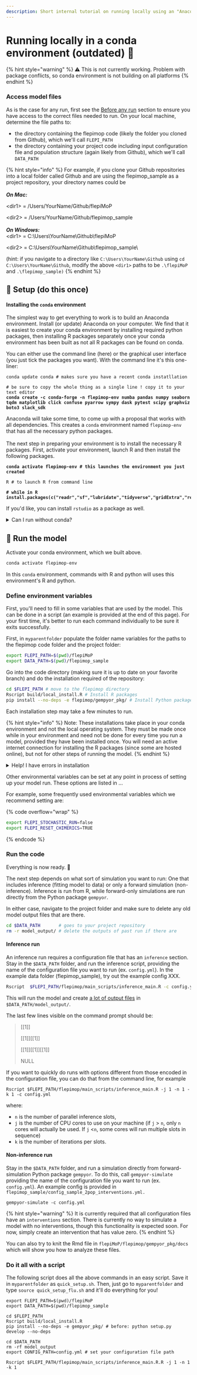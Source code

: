 ```yaml
---
description: Short internal tutorial on running locally using an "Anaconda" environment.
---
```


# Running locally in a conda environment (outdated) 🐍



{% hint style="warning" %}
:warning: This is not currently working. Problem with package conflicts, so conda environment is not building on all platforms
{% endhint %}

### Access model files

As is the case for any run, first see the [Before any run](before-any-run.md) section to ensure you have access to the correct files needed to run. On your local machine, determine the file paths to:

* the directory containing the flepimop code (likely the folder you cloned from Github), which we'll call `FLEPI_PATH`
* the directory containing your project code including input configuration file and population structure (again likely from Github), which we'll call `DATA_PATH`

{% hint style="info" %}
For example, if you clone your Github repositories into a local folder called Github and are using the flepimop\_sample as a project repository, your directory names could be\
\
_**On Mac:**_&#x20;

\<dir1> = /Users/YourName/Github/flepiMoP

\<dir2> = /Users/YourName/Github/flepimop\_sample\
\
_**On Windows:**_ \
\<dir1> = C:\Users\YourName\Github\flepiMoP

\<dir2> = C:\Users\YourName\Github\flepimop\_sample\


(hint: if you navigate to a directory like `C:\Users\YourName\Github` using `cd C:\Users\YourName\Github`, modify the above `<dir1>` paths to be `.\flepiMoP` and `.\flepimop_sample)`
{% endhint %}

## 🧱 Setup (do this once)

#### Installing the `conda` environment

The simplest way to get everything to work is to build an Anaconda environment. Install (or update) Anaconda on your computer. We find that it is easiest to create your conda environment by installing required python packages, then installing R packages separately once your conda environment has been built as not all R packages can be found on conda.&#x20;

You can either use the command line (here) or the graphical user interface (you just tick the packages you want). With the command line it's this one-liner:

<pre class="language-bash" data-overflow="wrap"><code class="lang-bash">conda update conda # makes sure you have a recent conda instatllation

# be sure to copy the whole thing as a single line ! copy it to your text editor
<strong>conda create -c conda-forge -n flepimop-env numba pandas numpy seaborn tqdm matplotlib click confuse pyarrow sympy dask pytest scipy graphviz boto3 slack_sdk
</strong></code></pre>

Anaconda will take some time, to come up with a proposal that works with all dependencies. This creates a `conda` environment named `flepimop-env` that has all the necessary python packages.  \
\
The next step in preparing your environment is to install the necessary R packages. First, activate your environment, launch R and then install the following packages.&#x20;

<pre class="language-bash" data-overflow="wrap"><code class="lang-bash"><strong>conda activate flepimop-env # this launches the environment you just created
</strong>
R # to launch R from command line

<strong># while in R
</strong><strong>install.packages(c("readr","sf","lubridate","tidyverse","gridExtra","reticulate","truncnorm","xts","ggfortify","flextable","doParallel","foreach","optparse","arrow","devtools","cowplot","ggraph"))
</strong></code></pre>

If you'd like, you can install `rstudio` as a package as well.

<details>

<summary>Can I run without conda?</summary>

Anaconda is the most reproducible way to run our model. However, you can still proceed without it. You can just carry on with the steps below without creating an environment.

**How to do it?** Just skip every line starting with `conda` and do not use the `--no-deps` flag when installing gempyor (so pip will install the dependencies). When running `local_install.R` there may be failures because some packages are missing. Install them as you usually do from R. The rest is the same as this tutorial.

</details>

## 🚀 Run the model

Activate your conda environment, which we built above.

```bash
conda activate flepimop-env
```

In this `conda` environment, commands with R and python will uses this environment's R and python.&#x20;

### Define environment variables

First, you'll need to fill in some variables that are used by the model. This can be done in a script (an example is provided at the end of this page). For your first time, it's better to run each command individually to be sure it exits successfully.&#x20;

First, in `myparentfolder` populate the folder name variables for the paths to the flepimop code folder and the project folder:

```bash
export FLEPI_PATH=$(pwd)/flepiMoP
export DATA_PATH=$(pwd)/flepimop_sample
```

Go into the code directory (making sure it is up to date on your favorite branch) and do the installation required of the repository:

```bash
cd $FLEPI_PATH # move to the flepimop directory
Rscript build/local_install.R # Install R packages
pip install --no-deps -e flepimop/gempyor_pkg/ # Install Python package gempyor
```

Each installation step may take a few minutes to run.

{% hint style="info" %}
Note: These installations take place in your conda environment and not the local operating system. They must be made once while in your environment and need not be done for every time you run a model, provided they have been installed once. You will need an active internet connection for installing the R packages (since some are hosted online), but not for other steps of running the model.
{% endhint %}

<details>

<summary>Help! I have errors in installation</summary>

If you get an error because no cran mirror is selected, just create in your home directory a `.Rprofile`file:

{% code title="~/.Rprofile" lineNumbers="true" %}
```r
local({r <- getOption("repos")
       r["CRAN"] <- "http://cran.r-project.org" 
       options(repos=r)
})
```
{% endcode %}

Perhaps this should be added to the top of the local\_install.R script #todo



When running `local_install.R` the first time, you may get an error:&#x20;

<pre><code><strong>ERROR: dependency ‘report.generation’ is not available for package ‘inference’
</strong><strong>[...]
</strong><strong>installation of package ‘./R/pkgs//inference’ had non-zero exit status
</strong></code></pre>

and the second time it'll finish successfully (no non-zero exit status at the end). That's because there is a circular dependency in this file (inference requires report.generation which is built after) and will hopefully get fixed.&#x20;

For subsequent runs, once is enough because the package is already installed once.

</details>

Other environmental variables can be set at any point in process of setting up your model run. These options are listed in ...&#x20;

For example, some frequently used environmental variables which we recommend setting are:

{% code overflow="wrap" %}
```bash
export FLEPI_STOCHASTIC_RUN=false
export FLEPI_RESET_CHIMERICS=TRUE
```
{% endcode %}

### Run the code

Everything is now ready. 🎉&#x20;

The next step depends on what sort of simulation you want to run: One that includes inference (fitting model to data) or only a forward simulation (non-inference). Inference is run from R, while forward-only simulations are run directly from the Python package `gempyor`.

In either case, navigate to the project folder and make sure to delete any old model output files that are there.

```bash
cd $DATA_PATH       # goes to your project repository
rm -r model_output/ # delete the outputs of past run if there are
```

#### Inference run

An inference run requires a configuration file that has an `inference` section. Stay in the `$DATA_PATH` folder, and run the inference script, providing the name of the configuration file you want to run (ex. `config.yml`). In the example data folder (flepimop\_sample), try out the example config XXX.&#x20;

```bash
Rscript  $FLEPI_PATH/flepimop/main_scripts/inference_main.R -c config.yml
```

This will run the model and create [a lot of output files](../gempyor/output-files.md) in `$DATA_PATH/model_output/`.&#x20;

The last few lines visible on the command prompt should be:

> \[\[1]]
>
> \[\[1]]\[\[1]]
>
> \[\[1]]\[\[1]]\[\[1]]
>
> NULL

If you want to quickly do runs with options different from those encoded in the configuration file, you can do that from the command line, for example

```
Rscript $FLEPI_PATH/flepimop/main_scripts/inference_main.R -j 1 -n 1 -k 1 -c config.yml
```

where:

* `n` is the number of parallel inference slots,
* `j` is the number of CPU cores to use on your machine (if `j` > `n`, only `n` cores will actually be used. If `j` <`n`, some cores will run multiple slots in sequence)
* `k` is the number of iterations per slots.

#### Non-inference run

Stay in the `$DATA_PATH` folder, and run a simulation directly from forward-simulation Python package `gempyor`. To do this, call `gempyor-simulate` providing the name of the configuration file you want to run (ex. `config.yml`).  An example config is provided in `flepimop_sample/config_sample_2pop_interventions.yml.`

```
gempyor-simulate -c config.yml
```

{% hint style="warning" %}
It is currently required that all configuration files have an `interventions` section. There is currently no way to simulate a model with no interventions, though this functionality is expected soon. For now, simply create an intervention that has value zero.&#x20;
{% endhint %}

You can also try to knit the Rmd file in `flepiMoP/flepimop/gempyor_pkg/docs` which will show you how to analyze these files.

### Do it all with a script

The following script does all the above commands in an easy script. Save it in `myparentfolder` as `quick_setup.sh`. Then, just go to `myparentfolder` and type `source quick_setup_flu.sh` and it'll do everything for you!

<pre class="language-bash" data-title="quick_setup_flu.sh" data-line-numbers><code class="lang-bash">export FLEPI_PATH=$(pwd)/flepiMoP
export DATA_PATH=$(pwd)/flepimop_sample

cd $FLEPI_PATH
Rscript build/local_install.R
pip install --no-deps -e gempyor_pkg/ # before: python setup.py develop --no-deps
<strong>
</strong>cd $DATA_PATH
rm -rf model_output
export CONFIG_PATH=config.yml # set your configuration file path

Rscript $FLEPI_PATH/flepimop/main_scripts/inference_main.R.R -j 1 -n 1 -k 1
</code></pre>



